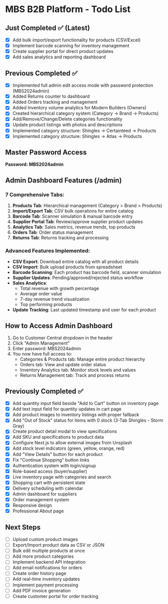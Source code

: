 # MBS B2B Platform - Todo List

## Just Completed ✅ (Latest)
- [x] Add bulk import/export functionality for products (CSV/Excel)
- [x] Implement barcode scanning for inventory management
- [x] Create supplier portal for direct product updates
- [x] Add sales analytics and reporting dashboard

## Previous Completed ✅
- [x] Implemented full admin edit access mode with password protection (MBS2024admin)
- [x] Added Returns counter to dashboard
- [x] Added Orders tracking and management
- [x] Added Inventory volume analytics for Modern Builders (Owners)
- [x] Created hierarchical category system (Category -> Brand -> Products)
- [x] Add/Remove/Change/Delete categories functionality
- [x] Update product listings with photos and descriptions
- [x] Implemented category structure: Shingles -> Certainteed -> Products
- [x] Implemented category structure: Shingles -> Atlas -> Products

## Master Password Access
**Password: MBS2024admin**

## Admin Dashboard Features (/admin)

### 7 Comprehensive Tabs:
1. **Products Tab**: Hierarchical management (Category > Brand > Products)
2. **Import/Export Tab**: CSV bulk operations for entire catalog
3. **Barcode Tab**: Scanner simulation & manual barcode entry
4. **Supplier Portal Tab**: Review/approve supplier product updates
5. **Analytics Tab**: Sales metrics, revenue trends, top products
6. **Orders Tab**: Order status management
7. **Returns Tab**: Returns tracking and processing

### Advanced Features Implemented:
- **CSV Export**: Download entire catalog with all product details
- **CSV Import**: Bulk upload products from spreadsheet
- **Barcode Scanning**: Each product has barcode field, scanner simulation
- **Supplier Updates**: Pending/approved/rejected status workflow
- **Sales Analytics**:
  - Total revenue with growth percentage
  - Average order value
  - 7-day revenue trend visualization
  - Top performing products
- **Update Tracking**: Last updated timestamp and user for each product

## How to Access Admin Dashboard
1. Go to Customer Central dropdown in the header
2. Click "Admin Management"
3. Enter password: MBS2024admin
4. You now have full access to:
   - Categories & Products tab: Manage entire product hierarchy
   - Orders tab: View and update order status
   - Inventory Analytics tab: Monitor stock levels and values
   - Returns Management tab: Track and process returns

## Previously Completed ✅
- [x] Add quantity input field beside "Add to Cart" button on inventory page
- [x] Add text input field for quantity updates in cart page
- [x] Add product images to inventory listings with proper fallback
- [x] Add "Out of Stock" status for items with 0 stock (3-Tab Shingles - Storm Gray)
- [x] Create product detail modal to view specifications
- [x] Add SKU and specifications to product data
- [x] Configure Next.js to allow external images from Unsplash
- [x] Add stock level indicators (green, yellow, orange, red)
- [x] Add "View Details" button for each product
- [x] Fix "Continue Shopping" button links
- [x] Authentication system with login/signup
- [x] Role-based access (buyer/supplier)
- [x] Live inventory page with categories and search
- [x] Shopping cart with persistent state
- [x] Delivery scheduling with calendar
- [x] Admin dashboard for suppliers
- [x] Order management system
- [x] Responsive design
- [x] Professional About page

## Next Steps
- [ ] Upload custom product images
- [ ] Export/Import product data as CSV or JSON
- [ ] Bulk edit multiple products at once
- [ ] Add more product categories
- [ ] Implement backend API integration
- [ ] Add email notifications for orders
- [ ] Create order history page
- [ ] Add real-time inventory updates
- [ ] Implement payment processing
- [ ] Add PDF invoice generation
- [ ] Create customer portal for order tracking
